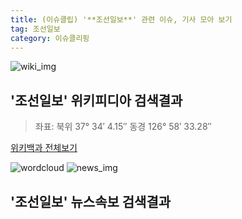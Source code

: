 ```yaml
---
title: (이슈클립) '**조선일보**' 관련 이슈, 기사 모아 보기
tag: 조선일보
category: 이슈클리핑
---
```

![wiki_img](https://user-images.githubusercontent.com/42597476/44503234-41136a80-a6d0-11e8-9071-6fc6418eafe4.png)
## **'**조선일보**'** 위키피디아 검색결과
>좌표: 북위 37° 34′ 4.15″ 동경 126° 58′ 33.28″

<a href="https://ko.wikipedia.org/wiki/조선일보" target="_blank">위키백과 전체보기</a>

![wordcloud](https://s3.ap-northeast-2.amazonaws.com/lyrics101-wordcloud/2018-09-25-1537828223.png)
![news_img](https://user-images.githubusercontent.com/42597476/44507050-1206f400-a6e4-11e8-8d98-7ffbfebb353f.png)
## **'**조선일보**'** 뉴스속보 검색결과

